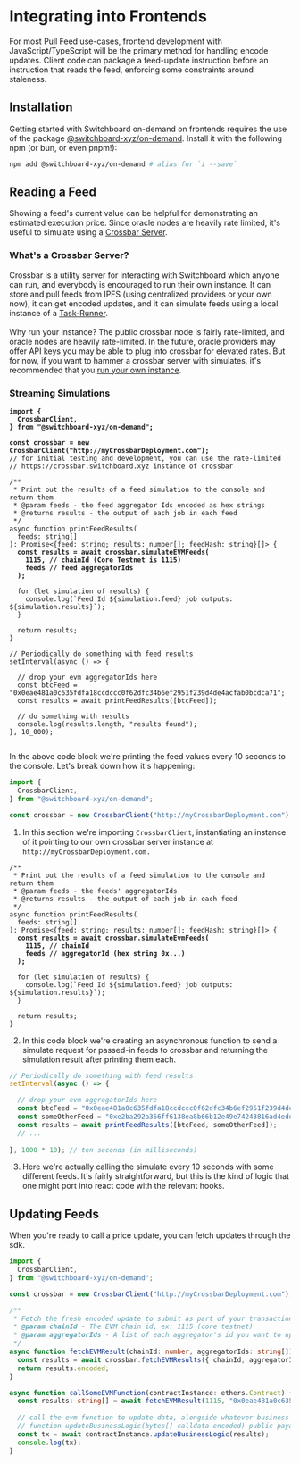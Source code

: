 # Integrating into Frontends

For most Pull Feed use-cases, frontend development with JavaScript/TypeScript will be the primary method for handling encode updates. Client code can package a feed-update instruction before an instruction that reads the feed, enforcing some constraints around staleness.&#x20;

## Installation

Getting started with Switchboard on-demand on frontends requires the use of the package [@switchboard-xyz/on-demand](https://www.npmjs.com/package/@switchboard-xyz/on-demand). Install it with the following npm (or bun, or even pnpm!):

```sh
npm add @switchboard-xyz/on-demand # alias for `i --save`
```

## Reading a Feed

Showing a feed's current value can be helpful for demonstrating an estimated execution price. Since oracle nodes are heavily rate limited, it's useful to simulate using a [Crossbar Server](../../crossbar-and-task-runner/).&#x20;

### What's a Crossbar Server?

Crossbar is a utility server for interacting with Switchboard which anyone can run, and everybody is encouraged to run their own instance. It can store and pull feeds from IPFS (using centralized providers or your own now), it can get encoded updates, and it can simulate feeds using a local instance of a [Task-Runner](../designing-feeds/how-feeds-are-resolved.md). \
\
Why run your instance? The public crossbar node is fairly rate-limited, and oracle nodes are heavily rate-limited. In the future, oracle providers may offer API keys you may be able to plug into crossbar for elevated rates. But for now, if you want to hammer a crossbar server with simulates, it's recommended that you [run your own instance](../../crossbar-and-task-runner/run-crossbar-with-docker-compose.md).&#x20;

### Streaming Simulations

<pre class="language-typescript"><code class="lang-typescript"><strong>import {
</strong><strong>  CrossbarClient,
</strong><strong>} from "@switchboard-xyz/on-demand";
</strong>
<strong>const crossbar = new CrossbarClient("http://myCrossbarDeployment.com");
</strong>// for initial testing and development, you can use the rate-limited 
// https://crossbar.switchboard.xyz instance of crossbar

/**
 * Print out the results of a feed simulation to the console and return them
 * @param feeds - the feed aggregator Ids encoded as hex strings
 * @returns results - the output of each job in each feed
 */
async function printFeedResults(
  feeds: string[]
): Promise&#x3C;{feed: string; results: number[]; feedHash: string}[]> {
<strong>  const results = await crossbar.simulateEVMFeeds(
</strong><strong>    1115, // chainId (Core Testnet is 1115)
</strong><strong>    feeds // feed aggregatorIds 
</strong><strong>  );
</strong>  
  for (let simulation of results) {
    console.log(`Feed Id ${simulation.feed} job outputs: ${simulation.results}`);
  }
  
  return results;
}

// Periodically do something with feed results
setInterval(async () => {

  // drop your evm aggregatorIds here
  const btcFeed = "0x0eae481a0c635fdfa18ccdccc0f62dfc34b6ef2951f239d4de4acfab0bcdca71";
  const results = await printFeedResults([btcFeed]);
  
  // do something with results
  console.log(results.length, "results found");
}, 10_000);

</code></pre>

In the above code block we're printing the feed values every 10 seconds to the console. Let's break down how it's happening:

```typescript
import {
  CrossbarClient,
} from "@switchboard-xyz/on-demand";

const crossbar = new CrossbarClient("http://myCrossbarDeployment.com");
```

1. In this section we're importing `CrossbarClient`, instantiating an instance of it pointing to our own crossbar server instance at `http://myCrossbarDeployment.com.`&#x20;

<pre class="language-typescript"><code class="lang-typescript">/**
 * Print out the results of a feed simulation to the console and return them
 * @param feeds - the feeds' aggregatorIds
 * @returns results - the output of each job in each feed
 */
async function printFeedResults(
  feeds: string[]
): Promise&#x3C;{feed: string; results: number[]; feedHash: string}[]> {
<strong>  const results = await crossbar.simulateEvmFeeds(
</strong><strong>    1115, // chainId 
</strong><strong>    feeds // aggregatorId (hex string 0x...)
</strong><strong>  );
</strong>  
  for (let simulation of results) {
    console.log(`Feed Id ${simulation.feed} job outputs: ${simulation.results}`);
  }
  
  return results;
}
</code></pre>

2. In this code block we're creating an asynchronous function to send a simulate request for passed-in feeds to crossbar and returning the simulation result after printing them each.&#x20;

```typescript
// Periodically do something with feed results
setInterval(async () => {

  // drop your evm aggregatorIds here
  const btcFeed = "0x0eae481a0c635fdfa18ccdccc0f62dfc34b6ef2951f239d4de4acfab0bcdca71";
  const someOtherFeed = "0xe2ba292a366ff6138ea8b66b12e49e74243816ad4edd333884acedcd0e0c2e9d";
  const results = await printFeedResults([btcFeed, someOtherFeed]);
  // ...
  
}, 1000 * 10); // ten seconds (in milliseconds)
```

3. Here we're actually calling the simulate every 10 seconds with some different feeds. It's fairly straightforward, but this is the kind of logic that one might port into react code with the relevant hooks.&#x20;

## Updating Feeds

When you're ready to call a price update, you can fetch updates through the sdk.&#x20;

```typescript
import {
  CrossbarClient,
} from "@switchboard-xyz/on-demand";

const crossbar = new CrossbarClient("http://myCrossbarDeployment.com");

/**
 * Fetch the fresh encoded update to submit as part of your transaction
 * @param chainId - The EVM chain id, ex: 1115 (core testnet)
 * @param aggregatorIds - A list of each aggregator's id you want to update in this tx
 */
async function fetchEVMResult(chainId: number, aggregatorIds: string[]): Promise<string[]> {
  const results = await crossbar.fetchEVMResults({ chainId, aggregatorIds });
  return results.encoded;
}

async function callSomeEVMFunction(contractInstance: ethers.Contract) {
  const results: string[] = await fetchEVMResult(1115, "0x0eae481a0c635fdfa18ccdccc0f62dfc34b6ef2951f239d4de4acfab0bcdca71");
  
  // call the evm function to update data, alongside whatever business logic uses the data
  // function updateBusinessLogic(bytes[] calldata encoded) public payable;
  const tx = await contractInstance.updateBusinessLogic(results);
  console.log(tx);
}

```

